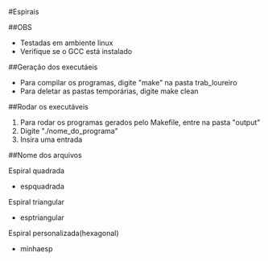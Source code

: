 #Espirais 

##OBS
- Testadas em ambiente linux
- Verifique se o GCC está instalado

##Geração dos executáeis
- Para compilar os programas, digite "make" na pasta trab_loureiro
- Para deletar as pastas temporárias, digite make clean

##Rodar os executáveis
1. Para rodar os programas gerados pelo Makefile, entre na pasta "output"
2. Digite "./nome_do_programa"
3. Insira uma entrada

##Nome dos arquivos

Espiral quadrada
- espquadrada

Espiral triangular
- esptriangular

Espiral personalizada(hexagonal)
- minhaesp
